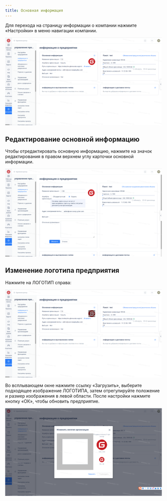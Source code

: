 ```yaml
---
title: Основная информация
---
```


Для перехода на страницу информации о компании нажмите «Настройки» в меню навигации компании.

![Описание изображения](assets/image402.png)

## Редактирование основной информацию

Чтобы отредактировать основную информацию, нажмите на значок редактирования в правом верхнем углу карточки основной информации.

![Описание изображения](assets/image403.png)

## Изменение логотипа предприятия

Нажмите на ЛОГОТИП справа:

![Описание изображения](assets/image404.png)

Во всплывающем окне нажмите ссылку «Загрузить», выберите подходящее изображение ЛОГОТИПА, затем отрегулируйте положение и размер изображения в левой области. После настройки нажмите кнопку «ОК», чтобы обновить предприятие.

![Описание изображения](assets/image405.png)